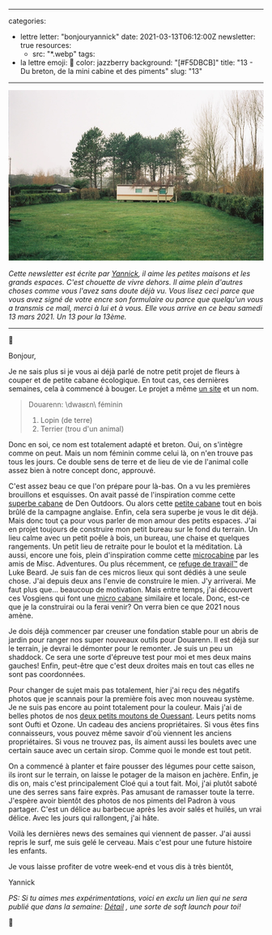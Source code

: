 
---
categories:
- lettre
letter: "bonjouryannick"
date: 2021-03-13T06:12:00Z
newsletter: true
resources:
  - src: "*.webp"
tags:
- la lettre
emoji: 💌
color: jazzberry
background: "[#F5DBCB]"
title: "13 - Du breton, de la mini cabine et des piments"
slug: "13"
---
![](e57713fb-597a-4fe8-9171-4bad3e3076b4.webp)


_Cette newsletter est écrite par [Yannick](https://yannickschutz.com/now), il aime les petites maisons et les grands espaces. C'est chouette de vivre dehors. Il aime plein d'autres choses comme vous l'avez sans doute déjà vu. Vous lisez ceci parce que vous avez signé de votre encre son formulaire ou parce que quelqu'un vous a transmis ce mail, merci à lui et à vous. Elle vous arrive en ce beau samedi 13 mars 2021. Un 13 pour la 13ème._

***
👋

Bonjour,

Je ne sais plus si je vous ai déjà parlé de notre petit projet de fleurs à couper et de petite cabane écologique. En tout cas, ces dernières semaines, cela à commencé à bouger. Le projet a même [un site](https://douarenn.fr) et un nom.

> Douarenn: \dwaʁɛn\ féminin
>   1. Lopin (de terre)
>   2. Terrier (trou d'un animal)

Donc en soi, ce nom est totalement adapté et breton. Oui, on s'intègre comme on peut. Mais un nom féminin comme celui là, on n'en trouve pas tous les jours. Ce double sens de terre et de lieu de vie de l'animal colle assez bien à notre concept donc, approuvé.

C'est assez beau ce que l'on prépare pour là-bas. On a vu les premières brouillons et esquisses. On avait passé de l'inspiration comme cette [superbe cabane](https://denoutdoors.com/collections/modern-cabin-plans/products/updated-loft-cabin) de Den Outdoors. Ou alors cette [petite cabane](https://chalkroad.co.uk) tout en bois brûlé de la campagne anglaise. Enfin, cela sera superbe je vous le dit déjà. Mais donc tout ça pour vous parler de mon amour des petits espaces. J'ai en projet toujours de construire mon petit bureau sur le fond du terrain. Un lieu calme avec un petit poêle à bois, un bureau, une chaise et quelques rangements. Un petit lieu de retraite pour le boulot et la méditation. Là aussi, encore une fois, plein d'inspiration comme cette [microcabine](https://www.miscellaneousadventures.co.uk/logbook/2019/10/22/micro-cabin-building-wc54a) par les amis de Misc. Adventures. Ou plus récemment, ce [refuge de travail™](https://mobile.twitter.com/LukesBeard/status/1351568496963018754) de Luke Beard. Je suis fan de ces micros lieux qui sont dédiés à une seule chose. J'ai depuis deux ans l'envie de construire le mien. J'y arriverai. Me faut plus que... beaucoup de motivation. Mais entre temps, j'ai découvert ces Vosgiens qui font une [micro cabane](https://www.instagram.com/p/CJ8Or37oVGq/) similaire et locale. Donc, est-ce que je la construirai ou la ferai venir? On verra bien ce que 2021 nous amène.

Je dois déjà commencer par creuser une fondation stable pour un abris de jardin pour ranger nos super nouveaux outils pour Douarenn. Il est déjà sur le terrain, je devrai le démonter pour le remonter. Je suis un peu un shaddock. Ce sera une sorte d'épreuve test pour moi et mes deux mains gauches! Enfin, peut-être que c'est deux droites mais en tout cas elles ne sont pas coordonnées.

Pour changer de sujet mais pas totalement, hier j'ai reçu des négatifs photos que je scannais pour la première fois avec mon nouveau système. Je ne suis pas encore au point totalement pour la couleur. Mais j'ai de belles photos de nos [deux petits moutons de Ouessant](https://fr.wikipedia.org/wiki/Ouessant_(race_ovine)). Leurs petits noms sont Oufti et Ozone. Un cadeau des anciens propriétaires. Si vous êtes fins connaisseurs, vous pouvez même savoir d'où viennent les anciens propriétaires. Si vous ne trouvez pas, ils aiment aussi les boulets avec une certain sauce avec un certain sirop. Comme quoi le monde est tout petit.

On a commencé à planter et faire pousser des légumes pour cette saison, ils iront sur le terrain, on laisse le potager de la maison en jachère. Enfin, je dis on, mais c'est principalement Cloé qui a tout fait. Moi, j'ai plutôt saboté une des serres sans faire exprès. Pas amusant de ramasser toute la terre. J'espère avoir bientôt des photos de nos piments del Padron à vous partager. C'est un délice au barbecue après les avoir salés et huilés, un vrai délice. Avec les jours qui rallongent, j'ai hâte.

Voilà les dernières news des semaines qui viennent de passer. J'ai aussi repris le surf, me suis gelé le cerveau. Mais c'est pour une future histoire les enfants.

Je vous laisse profiter de votre week-end et vous dis à très bientôt,

Yannick

*PS: Si tu aimes mes expérimentations, voici en exclu un lien qui ne sera publié que dans la semaine: [Détail](https://yannickschutz.com/details/intro/) , une sorte de soft launch pour toi!*

💌
